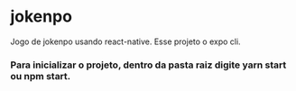 # jokenpo
Jogo de jokenpo usando react-native. 
Esse projeto o expo cli.
### Para inicializar o projeto, dentro da pasta raiz digite yarn start ou npm start. 
